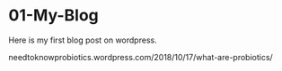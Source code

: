 # 01-My-Blog

Here is my first blog post on wordpress.

needtoknowprobiotics.wordpress.com/2018/10/17/what-are-probiotics/

